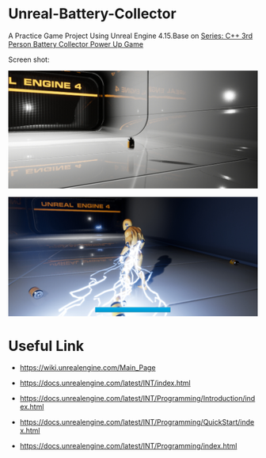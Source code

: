 # Unreal-Battery-Collector

A Practice Game Project Using Unreal Engine 4.15.Base on [Series: C++ 3rd Person Battery Collector Power Up Game](http://docs-origin.unrealengine.com/latest/INT/Videos/PLZlv_N0_O1gYup-gvJtMsgJqnEB_dGiM4/mSRov77hNR4/index.html)

Screen shot:

![](screenShot1.jpg)

![](screenShot2.jpg)




# Useful Link

- https://wiki.unrealengine.com/Main_Page

- https://docs.unrealengine.com/latest/INT/index.html

- https://docs.unrealengine.com/latest/INT/Programming/Introduction/index.html

- https://docs.unrealengine.com/latest/INT/Programming/QuickStart/index.html

- https://docs.unrealengine.com/latest/INT/Programming/index.html







